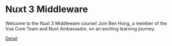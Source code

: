# Nuxt 3 Middleware

Welcome to the Nuxt 3 Middleware course! Join Ben Hong, a member of the Vue Core Team and Nuxt Ambassador, on an exciting learning journey. 

[Detail](https://eduitfree.com/courses/nuxt-3-middleware)